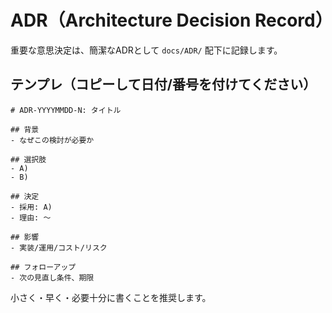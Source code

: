 # ADR（Architecture Decision Record）

重要な意思決定は、簡潔なADRとして `docs/ADR/` 配下に記録します。

## テンプレ（コピーして日付/番号を付けてください）

```
# ADR-YYYYMMDD-N: タイトル

## 背景
- なぜこの検討が必要か

## 選択肢
- A)
- B)

## 決定
- 採用: A)
- 理由: ～

## 影響
- 実装/運用/コスト/リスク

## フォローアップ
- 次の見直し条件、期限
```

小さく・早く・必要十分に書くことを推奨します。

